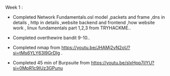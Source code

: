Week 1 :
* Completed Network Fundamentals.osl model ,packets and frame ,dns in details ,
  http in details ,website backend and frontend ,how website work ,
  linux fundamentals part 1,2,3 from TRYHACKME..
  
* Completed overthewire bandit 9-10..
* Completed nmap from https://youtu.be/JHAMj2vN2oU?si=tMs6YLY63l9GrDlg  .
* Completed 45 min of Burpsuite from  https://youtu.be/slxHpp7ilYU?si=0MpR1c9IUz3GPunu 
